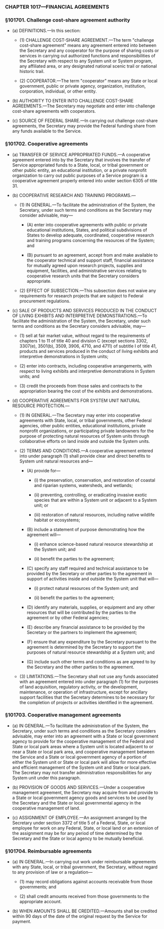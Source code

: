 ### **CHAPTER 1017—FINANCIAL AGREEMENTS**

### §101701. Challenge cost-share agreement authority
* (a) DEFINITIONS.—In this section:

  * (1) CHALLENGE COST-SHARE AGREEMENT.—The term "challenge cost-share agreement" means any agreement entered into between the Secretary and any cooperator for the purpose of sharing costs or services in carrying out authorized functions and responsibilities of the Secretary with respect to any System unit or System program, any affiliated area, or any designated national scenic trail or national historic trail.

  * (2) COOPERATOR.—The term "cooperator" means any State or local government, public or private agency, organization, institution, corporation, individual, or other entity.


* (b) AUTHORITY TO ENTER INTO CHALLENGE COST-SHARE AGREEMENTS.—The Secretary may negotiate and enter into challenge cost-share agreements with cooperators.

* (c) SOURCE OF FEDERAL SHARE.—In carrying out challenge cost-share agreements, the Secretary may provide the Federal funding share from any funds available to the Service.

### §101702. Cooperative agreements
* (a) TRANSFER OF SERVICE APPROPRIATED FUNDS.—A cooperative agreement entered into by the Secretary that involves the transfer of Service appropriated funds to a State, local, or tribal government or other public entity, an educational institution, or a private nonprofit organization to carry out public purposes of a Service program is a cooperative agreement properly entered into under section 6305 of title 31.

* (b) COOPERATIVE RESEARCH AND TRAINING PROGRAMS.—

  * (1) IN GENERAL.—To facilitate the administration of the System, the Secretary, under such terms and conditions as the Secretary may consider advisable, may—

    * (A) enter into cooperative agreements with public or private educational institutions, States, and political subdivisions of States to develop adequate, coordinated, cooperative research and training programs concerning the resources of the System; and

    * (B) pursuant to an agreement, accept from and make available to the cooperator technical and support staff, financial assistance for mutually agreed upon research projects, supplies and equipment, facilities, and administrative services relating to cooperative research units that the Secretary considers appropriate.


  * (2) EFFECT OF SUBSECTION.—This subsection does not waive any requirements for research projects that are subject to Federal procurement regulations.


* (c) SALE OF PRODUCTS AND SERVICES PRODUCED IN THE CONDUCT OF LIVING EXHIBITS AND INTERPRETIVE DEMONSTRATIONS.—To facilitate the administration of the System, the Secretary, under such terms and conditions as the Secretary considers advisable, may—

  * (1) sell at fair market value, without regard to the requirements of chapters 1 to 11 of title 40 and division C (except sections 3302, 3307(e), 3501(b), 3509, 3906, 4710, and 4711) of subtitle I of title 41, products and services produced in the conduct of living exhibits and interpretive demonstrations in System units;

  * (2) enter into contracts, including cooperative arrangements, with respect to living exhibits and interpretive demonstrations in System units; and

  * (3) credit the proceeds from those sales and contracts to the appropriation bearing the cost of the exhibits and demonstrations.


* (d) COOPERATIVE AGREEMENTS FOR SYSTEM UNIT NATURAL RESOURCE PROTECTION.—

  * (1) IN GENERAL.—The Secretary may enter into cooperative agreements with State, local, or tribal governments, other Federal agencies, other public entities, educational institutions, private nonprofit organizations, or participating private landowners for the purpose of protecting natural resources of System units through collaborative efforts on land inside and outside the System units.

  * (2) TERMS AND CONDITIONS.—A cooperative agreement entered into under paragraph (1) shall provide clear and direct benefits to System unit natural resources and—

    * (A) provide for—

      * (i) the preservation, conservation, and restoration of coastal and riparian systems, watersheds, and wetlands;

      * (ii) preventing, controlling, or eradicating invasive exotic species that are within a System unit or adjacent to a System unit; or

      * (iii) restoration of natural resources, including native wildlife habitat or ecosystems;


    * (B) include a statement of purpose demonstrating how the agreement will—

      * (i) enhance science-based natural resource stewardship at the System unit; and

      * (ii) benefit the parties to the agreement;


    * (C) specify any staff required and technical assistance to be provided by the Secretary or other parties to the agreement in support of activities inside and outside the System unit that will—

      * (i) protect natural resources of the System unit; and

      * (ii) benefit the parties to the agreement;


    * (D) identify any materials, supplies, or equipment and any other resources that will be contributed by the parties to the agreement or by other Federal agencies;

    * (E) describe any financial assistance to be provided by the Secretary or the partners to implement the agreement;

    * (F) ensure that any expenditure by the Secretary pursuant to the agreement is determined by the Secretary to support the purposes of natural resource stewardship at a System unit; and

    * (G) include such other terms and conditions as are agreed to by the Secretary and the other parties to the agreement.


  * (3) LIMITATIONS.—The Secretary shall not use any funds associated with an agreement entered into under paragraph (1) for the purposes of land acquisition, regulatory activity, or the development, maintenance, or operation of infrastructure, except for ancillary support facilities that the Secretary determines to be necessary for the completion of projects or activities identified in the agreement.

### §101703. Cooperative management agreements
* (a) IN GENERAL.—To facilitate the administration of the System, the Secretary, under such terms and conditions as the Secretary considers advisable, may enter into an agreement with a State or local government agency to provide for the cooperative management of the Federal and State or local park areas where a System unit is located adjacent to or near a State or local park area, and cooperative management between the Service and a State or local government agency of a portion of either the System unit or State or local park will allow for more effective and efficient management of the System unit and State or local park. The Secretary may not transfer administration responsibilities for any System unit under this paragraph.

* (b) PROVISION OF GOODS AND SERVICES.—Under a cooperative management agreement, the Secretary may acquire from and provide to a State or local government agency goods and services to be used by the Secretary and the State or local governmental agency in the cooperative management of land.

* (c) ASSIGNMENT OF EMPLOYEE.—An assignment arranged by the Secretary under section 3372 of title 5 of a Federal, State, or local employee for work on any Federal, State, or local land or an extension of the assignment may be for any period of time determined by the Secretary and the State or local agency to be mutually beneficial.

### §101704. Reimbursable agreements
* (a) IN GENERAL.—In carrying out work under reimbursable agreements with any State, local, or tribal government, the Secretary, without regard to any provision of law or a regulation—

  * (1) may record obligations against accounts receivable from those governments; and

  * (2) shall credit amounts received from those governments to the appropriate account.


* (b) WHEN AMOUNTS SHALL BE CREDITED.—Amounts shall be credited within 90 days of the date of the original request by the Service for payment.